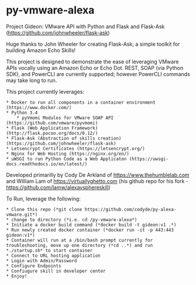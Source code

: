 # py-vmware-alexa
Project Gideon: VMware API with Python and Flask and Flask-Ask (https://github.com/johnwheeler/flask-ask)


Huge thanks to John Wheeler for creating Flask-Ask; a simple toolkit for building Amazon Echo Skills! 


This project is designed to demonstrate the ease of leveraging VMware APIs vocally using an Amazon Echo or Echo Dot. REST, SOAP (via Python SDK), and PowerCLI are currently supported; however PowerCLI commands may take long to run.


This project currently leverages:

    * Docker to run all components in a container environment (https://www.docker.com/)
    * Python 3.4
        * pyVmomi Modules for VMware SOAP API (https://github.com/vmware/pyvmomi)
    * Flask (Web Application Framework) (http://flask.pocoo.org/docs/0.12/)
    * Flask-Ask (Abstraction of skills creation) (https://github.com/johnwheeler/flask-ask)
    * Letsencrypt Certificates (https://letsencrypt.org/)
    * Nginx for Web Hosting (https://nginx.org/en/)
    * uWSGI to run Python Code as a Web Applicaton (https://uwsgi-docs.readthedocs.io/en/latest/)


Developed primarilly by Cody De Arkland of https://www.thehumblelab.com and William Lam of https://virtuallyghetto.com (his github repo for his fork - https://github.com/lamw/alexavsphereskill)


To Run, leverage the following: 

    * Clone this repo (*git clone https://github.com/codyde/py-alexa-vmware.git*)
    * change to directory (*i.e. cd /py-vmware-alexa*)
    * Initiate a docker build command (*docker build -t gideon:v1 .*)
    * Run newly created docker container (*docker run -it -p 443:443 gideon:v1*)
    * Container will run at a /bin/bash prompt currently for troubleshooting, move up one directory (*cd ..*) and run *./startup.sh* to start container 
    * Connect to URL hosting application 
    * Login with Admin/Password
    * Configure Endpoints 
    * Confiugure skill in developer center 
    * Enjoy! 